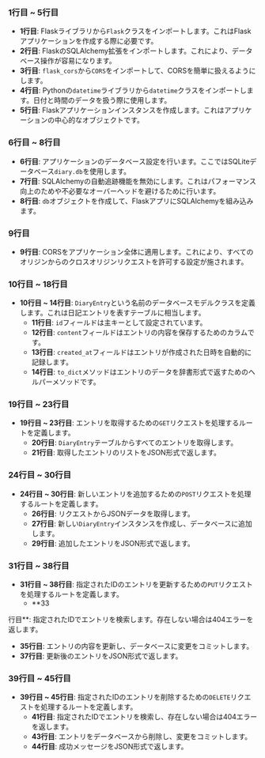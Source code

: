 ### 1行目 ~ 5行目
- **1行目**: Flaskライブラリから`Flask`クラスをインポートします。これはFlaskアプリケーションを作成する際に必要です。
- **2行目**: FlaskのSQLAlchemy拡張をインポートします。これにより、データベース操作が容易になります。
- **3行目**: `flask_cors`から`CORS`をインポートして、CORSを簡単に扱えるようにします。
- **4行目**: Pythonの`datetime`ライブラリから`datetime`クラスをインポートします。日付と時間のデータを扱う際に使用します。
- **5行目**: Flaskアプリケーションインスタンスを作成します。これはアプリケーションの中心的なオブジェクトです。

### 6行目 ~ 8行目
- **6行目**: アプリケーションのデータベース設定を行います。ここではSQLiteデータベース`diary.db`を使用します。
- **7行目**: SQLAlchemyの自動追跡機能を無効にします。これはパフォーマンス向上のためや不必要なオーバーヘッドを避けるために行います。
- **8行目**: `db`オブジェクトを作成して、FlaskアプリにSQLAlchemyを組み込みます。

### 9行目
- **9行目**: CORSをアプリケーション全体に適用します。これにより、すべてのオリジンからのクロスオリジンリクエストを許可する設定が施されます。

### 10行目 ~ 18行目
- **10行目 ~ 14行目**: `DiaryEntry`という名前のデータベースモデルクラスを定義します。これは日記エントリを表すテーブルに相当します。
  - **11行目**: `id`フィールドは主キーとして設定されています。
  - **12行目**: `content`フィールドはエントリの内容を保存するためのカラムです。
  - **13行目**: `created_at`フィールドはエントリが作成された日時を自動的に記録します。
  - **14行目**: `to_dict`メソッドはエントリのデータを辞書形式で返すためのヘルパーメソッドです。

### 19行目 ~ 23行目
- **19行目 ~ 23行目**: エントリを取得するための`GET`リクエストを処理するルートを定義します。
  - **20行目**: `DiaryEntry`テーブルからすべてのエントリを取得します。
  - **21行目**: 取得したエントリのリストをJSON形式で返します。

### 24行目 ~ 30行目
- **24行目 ~ 30行目**: 新しいエントリを追加するための`POST`リクエストを処理するルートを定義します。
  - **26行目**: リクエストからJSONデータを取得します。
  - **27行目**: 新しい`DiaryEntry`インスタンスを作成し、データベースに追加します。
  - **29行目**: 追加したエントリをJSON形式で返します。

### 31行目 ~ 38行目
- **31行目 ~ 38行目**: 指定されたIDのエントリを更新するための`PUT`リクエストを処理するルートを定義します。
  - **33

行目**: 指定されたIDでエントリを検索します。存在しない場合は404エラーを返します。
  - **35行目**: エントリの内容を更新し、データベースに変更をコミットします。
  - **37行目**: 更新後のエントリをJSON形式で返します。

### 39行目 ~ 45行目
- **39行目 ~ 45行目**: 指定されたIDのエントリを削除するための`DELETE`リクエストを処理するルートを定義します。
  - **41行目**: 指定されたIDでエントリを検索し、存在しない場合は404エラーを返します。
  - **43行目**: エントリをデータベースから削除し、変更をコミットします。
  - **44行目**: 成功メッセージをJSON形式で返します。